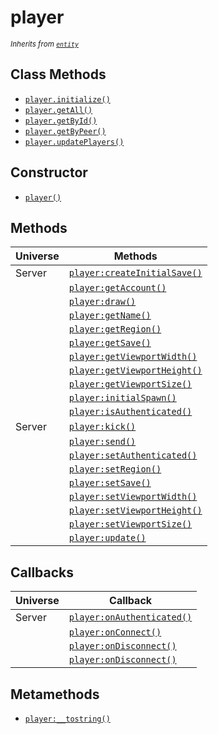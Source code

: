 player
======

<small>_Inherits from [`entity`](entity)_</small>

Class Methods
-------------

* [`player.initialize()`](player.initialize)
* [`player.getAll()`](player.getAll)
* [`player.getById()`](player.getById)
* [`player.getByPeer()`](player.getByPeer)
* [`player.updatePlayers()`](player.updatePlayers)

Constructor
-----------

* [`player()`](player.player)

Methods
-------

| Universe  | Methods                                                  |
| --------- | -------------------------------------------------------- |
| Server    | [`player:createInitialSave()`](player.createInitialSave) |
|           | [`player:getAccount()`](player.getAccount)               |
|           | [`player:draw()`](player.draw)                           |
|           | [`player:getName()`](player.getName)                     |
|           | [`player:getRegion()`](player.getRegion)                 |
|           | [`player:getSave()`](player.getSave)                     |
|           | [`player:getViewportWidth()`](player.getViewportWidth)   |
|           | [`player:getViewportHeight()`](player.getViewportHeight) |
|           | [`player:getViewportSize()`](player.getViewportSize)     |
|           | [`player:initialSpawn()`](player.initialSpawn)           |
|           | [`player:isAuthenticated()`](player.isAuthenticated)     |
| Server    | [`player:kick()`](player.kick)                           |
|           | [`player:send()`](player.send)                           |
|           | [`player:setAuthenticated()`](player.setAuthenticated)   |
|           | [`player:setRegion()`](player.setRegion)                 |
|           | [`player:setSave()`](player.setSave)                     |
|           | [`player:setViewportWidth()`](player.setViewportWidth)   |
|           | [`player:setViewportHeight()`](player.setViewportHeight) |
|           | [`player:setViewportSize()`](player.setViewportSize)     |
|           | [`player:update()`](player.update)                       |

Callbacks
---------

| Universe  | Callback                                             |
| --------- | ---------------------------------------------------- |
| Server    | [`player:onAuthenticated()`](player.onAuthenticated) |
|           | [`player:onConnect()`](player.onConnect)             |
|           | [`player:onDisconnect()`](player.onDisconnect)       |
|           | [`player:onDisconnect()`](player.onDisconnect)       |

Metamethods
-----------

* [`player:__tostring()`](player.__tostring)
